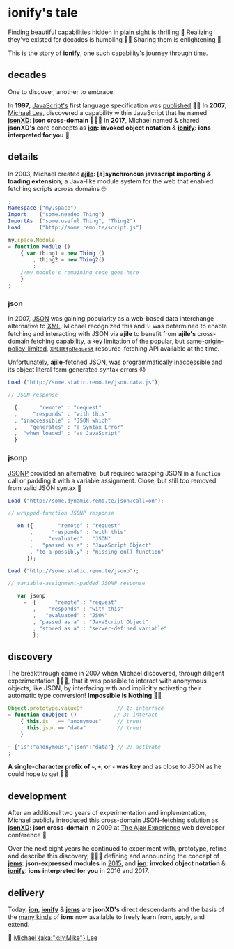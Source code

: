# ionify's tale


Finding beautiful capabilities hidden in plain sight is thrilling 🎉 Realizing they've existed for decades is humbling 🙇🏾 Sharing them is enlightening 🖤

This is the story of **ionify**, one such capability's journey through time.


## decades

One to discover, another to embrace.

In **1997**,
[JavaScript's](https://web.archive.org/web/20070916144913/http://wp.netscape.com/newsref/pr/newsrelease67.html)
first language specification was
[published](http://www.ecma-international.org/publications/files/ECMA-ST-ARCH/ECMA-262,%201st%20edition,%20June%201997.pdf)
👏🏾 In **2007**,
[Michael Lee](https://github.com/iskitz),
discovered a capability within JavaScript that he named
[**jsonXD**](http://www.slideshare.net/iskitz/using-jsonxd-for-crossdomain-json-exchange):
**json cross-domain** 👨🏾‍💻 In **2017**, Michael named & shared **jsonXD's** core concepts as
**[ion](https://github.com/ionify/about/blob/public/ions/ion.md):
invoked object notation** &
**[ionify](https://github.com/ionify/ionify/):
ions interpreted for you** 🎉


## details

In 2003, Michael created **[ajile](http://ajile.net): [a]synchronous javascript importing & loading extension**; a Java-like module system for the web that enabled fetching scripts across domains 🤓

```javascript
;
Namespace ("my.space")
Import    ("some.needed.Thing")
ImportAs  ("some.useful.Thing", "Thing2")
Load      ("http://some.remo.te/script.js")

my.space.Module
= function Module ()
    { var thing1 = new Thing ()
        , thing2 = new Thing2()
        ;
    //my module's remaining code goes here
    }
;
```

### json

In 2007, [JSON](https://en.wikipedia.org/wiki/JSON) was gaining popularity as a web-based data interchange alternative to [XML](https://en.wikipedia.org/wiki/XML). Michael recognized this and 💡 was determined to enable fetching and interacting with JSON via **ajile** to benefit from **ajile's** cross-domain fetching capability, a key limitation of the popular, but [same-origin-policy-limited](https://en.wikipedia.org/wiki/Same-origin_policy), [`XMLHttpRequest`](https://en.wikipedia.org/wiki/XMLHttpRequest) resource-fetching API available at the time.

Unfortunately, **ajile**-fetched JSON, was programmatically inaccessible and its object literal form generated syntax errors 😞

```javascript
Load ("http://some.static.remo.te/json.data.js");

// JSON response

  {       "remote" : "request"
  ,     "responds" : "with this"
  , "inaccessible" : "JSON which"
  ,    "generates" : "a Syntax Error"
  ,  "when loaded" : "as JavaScript"
  }
```

### jsonp

[JSONP](https://en.wikipedia.org/wiki/JSONP) provided an alternative, but required wrapping JSON in a `function` call or padding it with a variable assignment. Close, but still too removed from valid JSON syntax 🤔

```javascript
Load ("http://some.dynamic.remo.te/json?call=on");

// wrapped-function JSONP response

   on ({        "remote" : "request"
       ,      "responds" : "with this"
       ,     "evaluated" : "JSON"
       ,   "passed as a" : "JavaScript Object"
       , "to a possibly" : "missing on() function"
      });

Load ("http://some.static.remo.te/jsonp");

// variable-assignment-padded JSONP response

   var jsonp
     =  {      "remote" : "request"
        ,    "responds" : "with this"
        ,   "evaluated" : "JSON"
        , "passed as a" : "JavaScript Object"
        , "stored as a" : "server-defined variable"
        };
```

## discovery

The breakthrough came in 2007 when Michael discovered, through diligent experimentation 👨🏾‍💻, that it was possible to interact with anonymous objects, like JSON, by interfacing with and implicitly activating their automatic type conversion! **Impossible is Nothing** 🙌🏾

```javascript
Object.prototype.valueOf           // 1: interface
= function onObject ()            // 3: interact
    { this.is   == "anonymous"     // true!
    ; this.json == "data"          // true!
    }

~ {"is":"anonymous","json":"data"} // 2: activate
;
```

**A single-character prefix of `~`, `+`, or `-` was key** and as close to JSON as he could hope to get 👌🏾


## development

After an additional two years of experimentation and implementation, Michael
publicly introduced this cross-domain JSON-fetching solution as
**[jsonXD](http://www.slideshare.net/iskitz/using-jsonxd-for-crossdomain-json-exchange):
json cross-domain** in 2009 at
[The Ajax Experience](http://web.archive.org/web/20090916010056/http://ajaxexperience.techtarget.com:80/conference/html/speakers.html#MLee)
web developer conference 🎉

Over the next eight years he continued to experiment with, prototype, refine and
describe this discovery, 👨🏾‍💻 defining and announcing the concept of
[**jems**](https://github.com/ionify/jems/blob/public/about/jems.md):
**json-expressed modules** in [2015](https://github.com/ionify/jems/blob/24ab93d910334e3bbe05b72869cbb4fd81639e10/about/jems.md),
and
[**ion**](https://github.com/ionify/about/blob/public/ions/ion.md):
**invoked object notation** &
[**ionify**](https://github.com/ionify/ionify/blob/public/README.md):
**ions interpreted for you** in 2016 and 2017.

## delivery

Today, **[ion](https://github.com/ionify/about/blob/public/ions/ion.md)**, **[ionify](https://github.com/ionify/ionify/blob/public/README.md)** & **[jems](https://github.com/ionify/jems/blob/public/about/jems.md)** are **jsonXD's** direct descendants and the basis of the [many kinds](ions/ion.md#kind) of **ions** now available to freely learn from, apply, and extend.

🖤
[Michael {aka:"🇬🇾Mike"} Lee](https://github.com/iskitz)